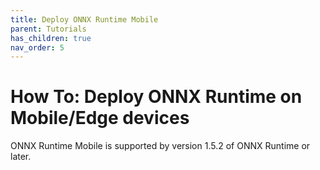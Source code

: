```yaml
---
title: Deploy ONNX Runtime Mobile
parent: Tutorials
has_children: true
nav_order: 5
---
```


# How To: Deploy ONNX Runtime on Mobile/Edge devices

ONNX Runtime Mobile is supported by version 1.5.2 of ONNX Runtime or later.